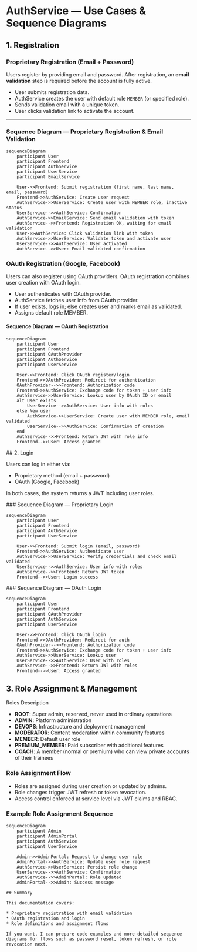 # AuthService — Use Cases & Sequence Diagrams

## 1. Registration

### Proprietary Registration (Email + Password)

Users register by providing email and password. After registration, an **email validation** step is required before the account is fully active.

- User submits registration data.
- AuthService creates the user with default role `MEMBER` (or specified role).
- Sends validation email with a unique token.
- User clicks validation link to activate the account.

---

### Sequence Diagram — Proprietary Registration & Email Validation

```mermaid
sequenceDiagram
    participant User
    participant Frontend
    participant AuthService
    participant UserService
    participant EmailService

    User->>Frontend: Submit registration (first name, last name, email, password)
    Frontend->>AuthService: Create user request
    AuthService->>UserService: Create user with MEMBER role, inactive status
    UserService-->>AuthService: Confirmation
    AuthService->>EmailService: Send email validation with token
    AuthService-->>Frontend: Registration OK, waiting for email validation
    User->>AuthService: Click validation link with token
    AuthService->>UserService: Validate token and activate user
    UserService-->>AuthService: User activated
    AuthService-->>User: Email validated confirmation
```

### OAuth Registration (Google, Facebook)

Users can also register using OAuth providers. OAuth registration combines user creation with OAuth login.

* User authenticates with OAuth provider.
* AuthService fetches user info from OAuth provider.
* If user exists, logs in; else creates user and marks email as validated.
* Assigns default role MEMBER.

#### Sequence Diagram — OAuth Registration

```mermaid
sequenceDiagram
    participant User
    participant Frontend
    participant OAuthProvider
    participant AuthService
    participant UserService

    User->>Frontend: Click OAuth register/login
    Frontend->>OAuthProvider: Redirect for authentication
    OAuthProvider-->>Frontend: Authorization code
    Frontend->>AuthService: Exchange code for token + user info
    AuthService->>UserService: Lookup user by OAuth ID or email
    alt User exists
        UserService-->>AuthService: User info with roles
    else New user
        AuthService->>UserService: Create user with MEMBER role, email validated
        UserService-->>AuthService: Confirmation of creation
    end
    AuthService-->>Frontend: Return JWT with role info
    Frontend-->>User: Access granted
```

## 2. Login

Users can log in either via:

* Proprietary method (email + password)
* OAuth (Google, Facebook)

In both cases, the system returns a JWT including user roles.

### Sequence Diagram — Proprietary Login

```mermaid
sequenceDiagram
    participant User
    participant Frontend
    participant AuthService
    participant UserService

    User->>Frontend: Submit login (email, password)
    Frontend->>AuthService: Authenticate user
    AuthService->>UserService: Verify credentials and check email validated
    UserService-->>AuthService: User info with roles
    AuthService-->>Frontend: Return JWT token
    Frontend-->>User: Login success
```

### Sequence Diagram — OAuth Login

```mermaid
sequenceDiagram
    participant User
    participant Frontend
    participant OAuthProvider
    participant AuthService
    participant UserService

    User->>Frontend: Click OAuth login
    Frontend->>OAuthProvider: Redirect for auth
    OAuthProvider-->>Frontend: Authorization code
    Frontend->>AuthService: Exchange code for token + user info
    AuthService->>UserService: Lookup user
    UserService-->>AuthService: User with roles
    AuthService-->>Frontend: Return JWT with roles
    Frontend-->>User: Access granted
```

## 3. Role Assignment & Management

Roles Description

* **ROOT**: Super admin, reserved, never used in ordinary operations
* **ADMIN**: Platform administration
* **DEVOPS**: Infrastructure and deployment management
* **MODERATOR**: Content moderation within community features
* **MEMBER**: Default user role
* **PREMIUM_MEMBER**: Paid subscriber with additional features
* **COACH**: A member (normal or premium) who can view private accounts of their trainees

### Role Assignment Flow

* Roles are assigned during user creation or updated by admins.
* Role changes trigger JWT refresh or token revocation.
* Access control enforced at service level via JWT claims and RBAC.

### Example Role Assignment Sequence

```mermaid
sequenceDiagram
    participant Admin
    participant AdminPortal
    participant AuthService
    participant UserService

    Admin->>AdminPortal: Request to change user role
    AdminPortal->>AuthService: Update user role request
    AuthService->>UserService: Persist role change
    UserService-->>AuthService: Confirmation
    AuthService-->>AdminPortal: Role updated
    AdminPortal-->>Admin: Success message

## Summary

This documentation covers:

* Proprietary registration with email validation
* OAuth registration and login
* Role definitions and assignment flows

If you want, I can prepare code examples and more detailed sequence diagrams for flows such as password reset, token refresh, or role revocation next.
